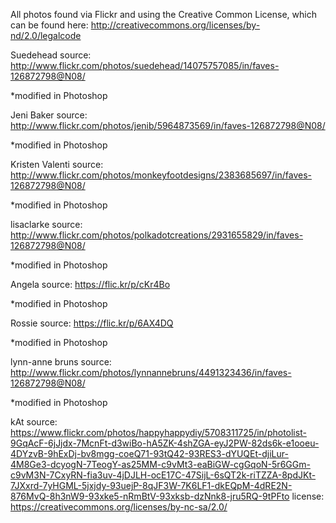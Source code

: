 All photos found via Flickr and using the Creative Common License, which can be found here: http://creativecommons.org/licenses/by-nd/2.0/legalcode


Suedehead
source: http://www.flickr.com/photos/suedehead/14075757085/in/faves-126872798@N08/

*modified in Photoshop



Jeni Baker
source: http://www.flickr.com/photos/jenib/5964873569/in/faves-126872798@N08/

*modified in Photoshop



Kristen Valenti
source: http://www.flickr.com/photos/monkeyfootdesigns/2383685697/in/faves-126872798@N08/

*modified in Photoshop



lisaclarke
source: http://www.flickr.com/photos/polkadotcreations/2931655829/in/faves-126872798@N08/

*modified in Photoshop

Angela
source: https://flic.kr/p/cKr4Bo

*modified in Photoshop

Rossie
source: https://flic.kr/p/6AX4DQ

*modified in Photoshop

lynn-anne bruns
source: http://www.flickr.com/photos/lynnannebruns/4491323436/in/faves-126872798@N08/

*modified in Photoshop


kAt
source: https://www.flickr.com/photos/happyhappydiy/5708311725/in/photolist-9GqAcF-6jJjdx-7McnFt-d3wiBo-hA5ZK-4shZGA-eyJ2PW-82ds6k-e1ooeu-4DYzvB-9hExDj-bv8mgg-coeQ71-93tQ42-93RES3-dYUQEt-djiLur-4M8Ge3-dcyogN-7TeogY-as25MM-c9vMt3-eaBiGW-cgGqoN-5r6GGm-c9vM3N-7CxyRN-fia3uv-4jDJLH-ocE17C-47SijL-6sQT2k-riTZZA-8pdJKt-7JXxrd-7yHGML-5jxjdy-93uejP-8qJF3W-7K6LF1-dkEQpM-4dRE2N-876MvQ-8h3nW9-93xke5-nRmBtV-93xksb-dzNnk8-jru5RQ-9tPFto
license: https://creativecommons.org/licenses/by-nc-sa/2.0/
